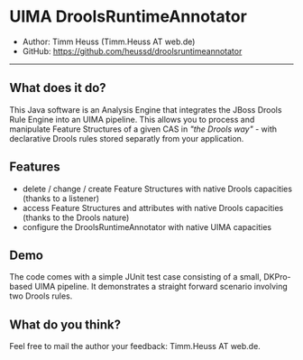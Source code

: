 # UIMA DroolsRuntimeAnnotator

* Author:    Timm Heuss (Timm.Heuss AT web.de)
* GitHub:    <https://github.com/heussd/droolsruntimeannotator>

---

## What does it do?
This Java software is an Analysis Engine that integrates the JBoss Drools Rule Engine into an UIMA pipeline. This allows you to process and manipulate Feature Structures of a given CAS in *"the Drools way"* - with declarative Drools rules stored separatly from your application.

## Features

* delete / change / create Feature Structures with native Drools capacities (thanks to a listener)
* access Feature Structures and attributes with native Drools capacities (thanks to the Drools nature)
* configure the DroolsRuntimeAnnotator with native UIMA capacities

## Demo
The code comes with a simple JUnit test case consisting of a small, DKPro-based UIMA pipeline. It demonstrates a straight forward scenario involving two Drools rules.


## What do you think?


Feel free to mail the author your feedback: Timm.Heuss AT web.de.
